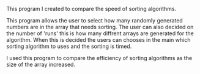 This program I created to compare the speed of sorting algorithms.

This program allows the user to select how many randomly generated numbers are in the array that needs sorting.
The user can also decided on the number of 'runs' this is how many diffrent arrays are generated for the algorithm.
When this is decided the users can chooses in the main which sorting algorithm to uses and the sorting is timed.

I used this program to compare the efficiency of sorting algorithms as the size of the array increased. 

